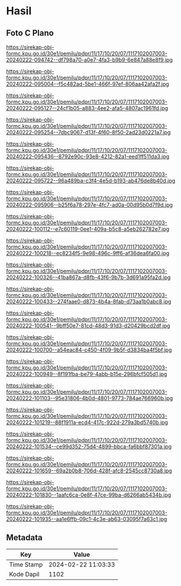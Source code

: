 # Hasil

## Foto C Plano

https://sirekap-obj-formc.kpu.go.id/30e1/pemilu/pdpr/11/17/10/20/07/1117102007003-20240222-094742--df798a70-a0e7-4fa3-b9b9-6e847a88e8f9.jpg

https://sirekap-obj-formc.kpu.go.id/30e1/pemilu/pdpr/11/17/10/20/07/1117102007003-20240222-095004--f5c482ad-5be1-466f-97ef-806aa42afa2f.jpg

https://sirekap-obj-formc.kpu.go.id/30e1/pemilu/pdpr/11/17/10/20/07/1117102007003-20240222-095127--24cf1b05-a883-4ee2-afa5-4807ac1961fd.jpg

https://sirekap-obj-formc.kpu.go.id/30e1/pemilu/pdpr/11/17/10/20/07/1117102007003-20240222-095254--7dbc9067-d13f-4f60-8f50-2ad23d0221a7.jpg

https://sirekap-obj-formc.kpu.go.id/30e1/pemilu/pdpr/11/17/10/20/07/1117102007003-20240222-095436--8792e90c-93e8-4212-82a1-eed1ff511da3.jpg

https://sirekap-obj-formc.kpu.go.id/30e1/pemilu/pdpr/11/17/10/20/07/1117102007003-20240222-095722--96a489ba-c3f4-4e5d-b193-ab476de8b40d.jpg

https://sirekap-obj-formc.kpu.go.id/30e1/pemilu/pdpr/11/17/10/20/07/1117102007003-20240222-095906--b25f6a78-297e-4fc7-ad0a-00d95b0d7f9d.jpg

https://sirekap-obj-formc.kpu.go.id/30e1/pemilu/pdpr/11/17/10/20/07/1117102007003-20240222-100112--e7c60119-0ee1-409a-b5c8-a5eb262782e7.jpg

https://sirekap-obj-formc.kpu.go.id/30e1/pemilu/pdpr/11/17/10/20/07/1117102007003-20240222-100218--ec8234f5-9e98-496c-9ff6-af36dea6fa00.jpg

https://sirekap-obj-formc.kpu.go.id/30e1/pemilu/pdpr/11/17/10/20/07/1117102007003-20240222-100326--41ba867a-d8fb-43f6-9b7b-3d691a95fa2d.jpg

https://sirekap-obj-formc.kpu.go.id/30e1/pemilu/pdpr/11/17/10/20/07/1117102007003-20240222-100433--274faae0-d873-4b4a-8fab-d73aa1b0abc8.jpg

https://sirekap-obj-formc.kpu.go.id/30e1/pemilu/pdpr/11/17/10/20/07/1117102007003-20240222-100541--9bff50e7-81cd-48d3-91d3-d20429bcd2df.jpg

https://sirekap-obj-formc.kpu.go.id/30e1/pemilu/pdpr/11/17/10/20/07/1117102007003-20240222-100700--a54eac84-c450-4f09-9b5f-d3834ba4f5bf.jpg

https://sirekap-obj-formc.kpu.go.id/30e1/pemilu/pdpr/11/17/10/20/07/1117102007003-20240222-100949--8f191fba-be79-4abb-b15e-296bfcf505d1.jpg

https://sirekap-obj-formc.kpu.go.id/30e1/pemilu/pdpr/11/17/10/20/07/1117102007003-20240222-101103--95e31806-4b0d-4801-9773-784ae766960b.jpg

https://sirekap-obj-formc.kpu.go.id/30e1/pemilu/pdpr/11/17/10/20/07/1117102007003-20240222-101219--88f1911a-ecd4-417c-922d-279a3bd5740b.jpg

https://sirekap-obj-formc.kpu.go.id/30e1/pemilu/pdpr/11/17/10/20/07/1117102007003-20240222-101534--ce99d352-75d4-4899-bbca-fa6bbf87301a.jpg

https://sirekap-obj-formc.kpu.go.id/30e1/pemilu/pdpr/11/17/10/20/07/1117102007003-20240222-101659--69a2b0b8-706d-428f-afc8-2545cc8730a8.jpg

https://sirekap-obj-formc.kpu.go.id/30e1/pemilu/pdpr/11/17/10/20/07/1117102007003-20240222-101830--1aafc6ca-0e8f-47ce-99ba-d6266ab5434b.jpg

https://sirekap-obj-formc.kpu.go.id/30e1/pemilu/pdpr/11/17/10/20/07/1117102007003-20240222-101935--aa1e6ffb-09c1-4c3e-ab63-03095f7a63c1.jpg


## Metadata

| Key        | Value               |
| ---------- | ------------------- |
| Time Stamp | 2024-02-22 11:03:33 |
| Kode Dapil | 1102                |



